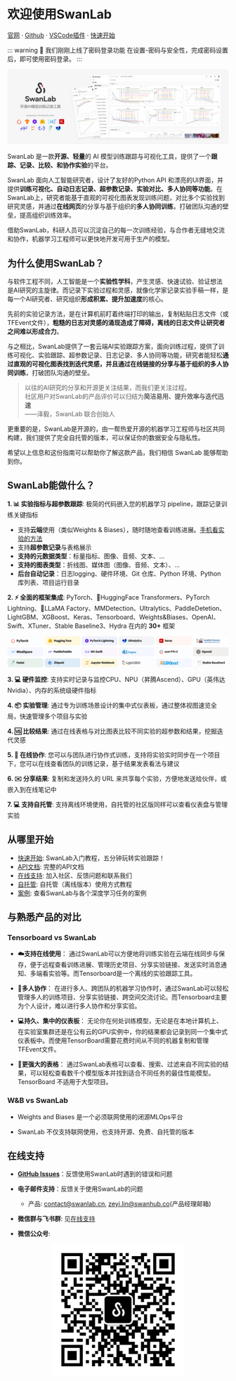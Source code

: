 # 欢迎使用SwanLab 

[官网](https://swanlab.cn) · [Github](https://github.com/swanhubx/swanlab) · [VSCode插件](https://marketplace.visualstudio.com/items?itemName=SwanLab.swanlab&ssr=false#overview) · [快速开始](/zh/guide_cloud/general/quick-start.md)

<!-- ![](/assets/swanlab-show.png) -->

<!-- ![alt text](/assets/product-swanlab-1.png) -->

::: warning 👋 我们刚刚上线了密码登录功能
在设置-密码与安全性，完成密码设置后，即可使用密码登录。
:::

![alt text](/assets/product-swanlab-1.png)



SwanLab 是一款**开源、轻量**的 AI 模型训练跟踪与可视化工具，提供了一个**跟踪、记录、比较、和协作实验**的平台。

SwanLab 面向人工智能研究者，设计了友好的Python API 和漂亮的UI界面，并提供**训练可视化、自动日志记录、超参数记录、实验对比、多人协同等功能**。在SwanLab上，研究者能基于直观的可视化图表发现训练问题，对比多个实验找到研究灵感，并通过**在线网页**的分享与基于组织的**多人协同训练**，打破团队沟通的壁垒，提高组织训练效率。

借助SwanLab，科研人员可以沉淀自己的每一次训练经验，与合作者无缝地交流和协作，机器学习工程师可以更快地开发可用于生产的模型。



## 为什么使用SwanLab？

与软件工程不同，人工智能是一个**实验性学科**，产生灵感、快速试验、验证想法 是AI研究的主旋律。而记录下实验过程和灵感，就像化学家记录实验手稿一样，是每一个AI研究者、研究组织**形成积累、提升加速度**的核心。

先前的实验记录方法，是在计算机前盯着终端打印的输出，复制粘贴日志文件（或TFEvent文件），**粗糙的日志对灵感的涌现造成了障碍，离线的日志文件让研究者之间难以形成合力**。

与之相比，SwanLab提供了一套云端AI实验跟踪方案，面向训练过程，提供了训练可视化、实验跟踪、超参数记录、日志记录、多人协同等功能，研究者能轻松**通过直观的可视化图表找到迭代灵感，并且通过在线链接的分享与基于组织的多人协同训练**，打破团队沟通的壁垒。

> 以往的AI研究的分享和开源更关注结果，而我们更关注过程。<br>
> 社区用户对SwanLab的产品评价可以归结为**简洁易用、提升效率与迭代迅速**<br>
> ——泽毅，SwanLab 联合创始人

更重要的是，SwanLab是开源的，由一帮热爱开源的机器学习工程师与社区共同构建，我们提供了完全自托管的版本，可以保证你的数据安全与隐私性。

希望以上信息和这份指南可以帮助你了解这款产品，我们相信 SwanLab 能够帮助到你。

## SwanLab能做什么？

**1. 📊 实验指标与超参数跟踪**: 极简的代码嵌入您的机器学习 pipeline，跟踪记录训练关键指标

- 支持**云端**使用（类似Weights & Biases），随时随地查看训练进展。[手机看实验的方法](https://docs.swanlab.cn/guide_cloud/general/app.html)
- 支持**超参数记录**与表格展示
- **支持的元数据类型**：标量指标、图像、音频、文本、...
- **支持的图表类型**：折线图、媒体图（图像、音频、文本）、...
- **后台自动记录**：日志logging、硬件环境、Git 仓库、Python 环境、Python 库列表、项目运行目录

**2. ⚡️ 全面的框架集成**: PyTorch、🤗HuggingFace Transformers、PyTorch Lightning、🦙LLaMA Factory、MMDetection、Ultralytics、PaddleDetetion、LightGBM、XGBoost、Keras、Tensorboard、Weights&Biases、OpenAI、Swift、XTuner、Stable Baseline3、Hydra 在内的 **30+** 框架

![](/assets/integrations.png)

**3. 💻 硬件监控**: 支持实时记录与监控CPU、NPU（昇腾Ascend）、GPU（英伟达Nvidia）、内存的系统级硬件指标

**4. 📦 实验管理**: 通过专为训练场景设计的集中式仪表板，通过整体视图速览全局，快速管理多个项目与实验

**4. 🆚 比较结果**: 通过在线表格与对比图表比较不同实验的超参数和结果，挖掘迭代灵感

**5. 👥 在线协作**: 您可以与团队进行协作式训练，支持将实验实时同步在一个项目下，您可以在线查看团队的训练记录，基于结果发表看法与建议

**6. ✉️ 分享结果**: 复制和发送持久的 URL 来共享每个实验，方便地发送给伙伴，或嵌入到在线笔记中

**7. 💻 支持自托管**: 支持离线环境使用，自托管的社区版同样可以查看仪表盘与管理实验


## 从哪里开始

- [快速开始](/zh/guide_cloud/general/quick-start.md): SwanLab入门教程，五分钟玩转实验跟踪！
- [API文档](/zh/api/api-index.md): 完整的API文档
- [在线支持](/zh/guide_cloud/community/online-support.md): 加入社区、反馈问题和联系我们
- [自托管](/zh/guide_cloud/self_host/offline-board.md): 自托管（离线版本）使用方式教程
- [案例](/zh/examples/mnist.md): 查看SwanLab与各个深度学习任务的案例

## 与熟悉产品的对比

### Tensorboard vs SwanLab

- **☁️支持在线使用**：
  通过SwanLab可以方便地将训练实验在云端在线同步与保存，便于远程查看训练进展、管理历史项目、分享实验链接、发送实时消息通知、多端看实验等。而Tensorboard是一个离线的实验跟踪工具。

- **👥多人协作**：
  在进行多人、跨团队的机器学习协作时，通过SwanLab可以轻松管理多人的训练项目、分享实验链接、跨空间交流讨论。而Tensorboard主要为个人设计，难以进行多人协作和分享实验。

- **💻持久、集中的仪表板**：
  无论你在何处训练模型，无论是在本地计算机上、在实验室集群还是在公有云的GPU实例中，你的结果都会记录到同一个集中式仪表板中。而使用TensorBoard需要花费时间从不同的机器复制和管理 TFEvent文件。
  
- **💪更强大的表格**：
  通过SwanLab表格可以查看、搜索、过滤来自不同实验的结果，可以轻松查看数千个模型版本并找到适合不同任务的最佳性能模型。 TensorBoard 不适用于大型项目。  


### W&B vs SwanLab

- Weights and Biases 是一个必须联网使用的闭源MLOps平台

- SwanLab 不仅支持联网使用，也支持开源、免费、自托管的版本

## 在线支持

- **[GitHub Issues](https://github.com/SwanHubX/SwanLab/issues)**：反馈使用SwanLab时遇到的错误和问题

- **电子邮件支持**：反馈关于使用SwanLab的问题
  - 产品: <contact@swanlab.cn>, <zeyi.lin@swanhub.co>(产品经理邮箱)

- **微信群与飞书群**: 见[在线支持](/zh/guide_cloud/community/online-support.md)

- **微信公众号**:

<div align="center">
<img src="/assets/wechat_public_account.jpg" width=300>
</div>
